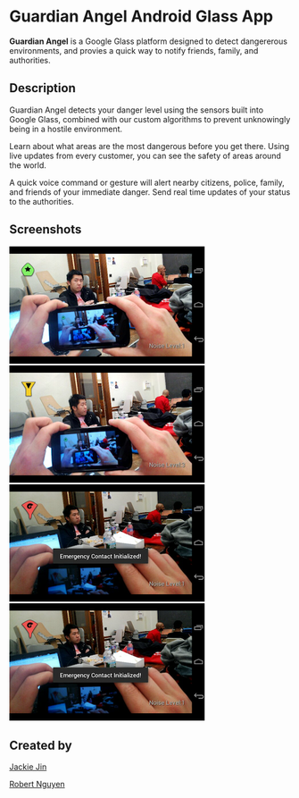 Guardian Angel Android Glass App
=====
**Guardian Angel** is a Google Glass platform designed to detect dangererous environments, and provies a quick way to notify friends, family, and authorities.

Description
------
Guardian Angel detects your danger level using the sensors built into Google Glass, combined with our custom algorithms to prevent unknowingly being in a hostile environment.

Learn about what areas are the most dangerous before you get there. Using live updates from every customer, you can see the safety of areas around the world.

A quick voice command or gesture will alert nearby citizens, police, family, and friends of your immediate danger. Send real time updates of your status to the authorities.

Screenshots
-----
[![screenshot1](https://github.com/CloudClown/GuardianAngel/blob/master/examples/example1_thumb.png?raw=true "Guardian Angel Screenshot 1")](https://github.com/CloudClown/GuardianAngel/blob/master/examples/example1.png)
[![screenshot2](https://github.com/CloudClown/GuardianAngel/blob/master/examples/example2_thumb.png?raw=true "Guardian Angel Screenshot 2")](https://github.com/CloudClown/GuardianAngel/blob/master/examples/example2.png)
[![screenshot3](https://github.com/CloudClown/GuardianAngel/blob/master/examples/example3_thumb.png?raw=true "Guardian Angel Screenshot 3")](https://github.com/CloudClown/GuardianAngel/blob/master/examples/example3.png)
[![screenshot3](https://github.com/CloudClown/GuardianAngel/blob/master/examples/example3_thumb.png?raw=true "Guardian Angel Screenshot 4")](https://github.com/CloudClown/GuardianAngel/blob/master/examples/example3.png)

Created by
-----
[Jackie Jin](https://github.com/CloudClown)

[Robert Nguyen](https://github.com/Zephoku)
